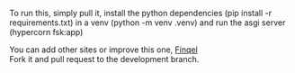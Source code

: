 To run this, simply pull it, install the python dependencies (pip install -r requirements.txt) in a venv (python -m venv .venv) and run the asgi server (hypercorn fsk:app)  

You can add other sites or improve this one, [Finqel](https://finqel.es)  
Fork it and pull request to the development branch.
